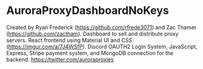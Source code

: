 # AuroraProxyDashboardNoKeys
Created by Ryan Frederick (https://github.com/rfrede3071) and Zac Thamer (https://github.com/zactham).
Dashboard to sell and distribute proxy servers.
React frontend using Material UI and CSS (https://imgur.com/a/7J4WSfP). 
Discord OAUTH2 Login System, JavaScript, Express, Stripe payment system, and MongoDB connection for the backend. 
https://twitter.com/auroraproxies
